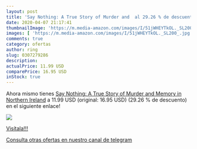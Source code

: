 ```yaml
---
layout: post
title: 'Say Nothing: A True Story of Murder and  al 29.26 % de descuento'
date: 2020-04-07 21:17:41
thumbnailImage: 'https://m.media-amazon.com/images/I/51jWHEYTkOL._SL200_.jpg'
images: [ 'https://m.media-amazon.com/images/I/51jWHEYTkOL._SL200_.jpg' ]
comments: true
category: ofertas
author: ring
slug: 0307279286
description:
actualPrice: 11.99 USD
comparePrice: 16.95 USD
inStock: true
---
```


Ahora mismo tienes [Say Nothing: A True Story of Murder and Memory in Northern Ireland](https://www.amazon.com/dp/0307279286/?tag=redken08-20) a 11.99 USD (original: 16.95 USD) (29.26 %  de descuento) en el siguiente enlace!

[![](https://m.media-amazon.com/images/I/51jWHEYTkOL._SL200_.jpg)](https://www.amazon.com/dp/0307279286/?tag=redken08-20)

[Visítala!!!](https://www.amazon.com/dp/0307279286/?tag=redken08-20)

[Consulta otras ofertas en nuestro canal de telegram](https://t.me/s/ofertas25)
